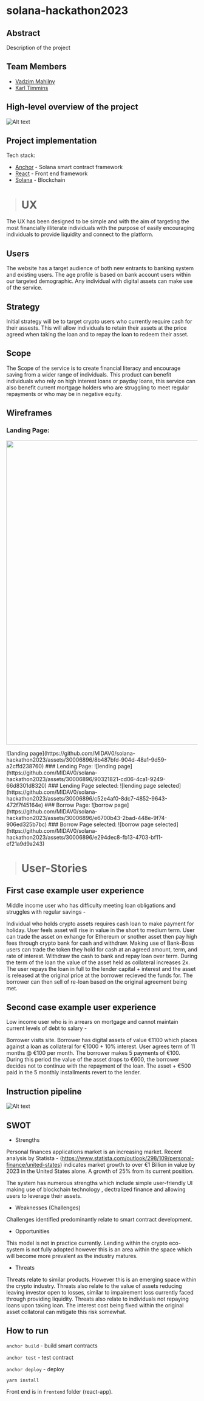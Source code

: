 # solana-hackathon2023

## Abstract
Description of the project

## Team Members
- [Vadzim Mahilny](https://github.com/MIDAV0)
- [Karl Timmins](https://github.com/Karlitoyo)


## High-level overview of the project
![Alt text](solanahackathon-Page-1.drawio.png)

## Project implementation
Tech stack:
- [Anchor](https://project-serum.github.io/anchor/getting-started/introduction.html) - Solana smart contract framework
- [React](https://reactjs.org/) - Front end framework
- [Solana](https://solana.com/) - Blockchain

 > # UX

The UX has been designed to be simple and with the aim of targeting the most financially illiterate individuals
with the purpose of easily encouraging individuals to provide liquidity and connect to the platform. 

## Users

The website has a target audience of both new entrants to banking system and existing users. The age 
profile is based on bank account users within our targeted demographic. Any individual with digital assets can make use of the service.

## Strategy

Initial strategy will be to target crypto users who currently require cash for their assests. This will allow individuals to
retain their assets at the price agreed when taking the loan and to repay the loan to redeem their asset.

## Scope

The Scope of the service is to create financial literacy and encourage saving from a wider range of individuals.
This product can benefit individuals who rely on high interest loans or payday loans, this service can also benefit
current mortgage holders who are struggling to meet regular repayments or who may be in negative equity.


## Wireframes
### Landing Page:
<p align="center">
  <img width="600" height="800" src="https://github.com/MIDAV0/solana-hackathon2023/assets/30006896/8b487bfd-904d-48a1-9d59-a2cffd238760">
</p>
![landing page](https://github.com/MIDAV0/solana-hackathon2023/assets/30006896/8b487bfd-904d-48a1-9d59-a2cffd238760)
### Lending Page:
![lending page](https://github.com/MIDAV0/solana-hackathon2023/assets/30006896/90321821-cd06-4ca1-9249-66d8301d8320)
### Lending Page selected:
![lending page selected](https://github.com/MIDAV0/solana-hackathon2023/assets/30006896/c52e4af0-8dc7-4852-9643-472f7f45164e)
### Borrow Page:
![borrow page](https://github.com/MIDAV0/solana-hackathon2023/assets/30006896/e6700b43-2bad-448e-9f74-906ed325b7bc)
### Borrow Page selected:
![borrow page selected](https://github.com/MIDAV0/solana-hackathon2023/assets/30006896/e294dec8-fb13-4703-bf11-ef21a9d9a243)

> # User-Stories

## First case example user experience

Middle income user who has difficulty meeting loan obligations and struggles with regular savings -

Individual who holds crypto assets requires cash loan to make payment for holiday. User feels asset will rise in value in the short to
medium term. User can trade the asset on exhange for Ethereum or snother asset then pay high fees through crypto bank for cash
and withdraw. Making use of Bank-Boss users can trade the token they hold for cash at an agreed amount, term, and rate of interest. Withdraw
the cash to bank and repay loan over term. During the term of the loan the value of the asset held as collateral increases 2x. The user repays the
loan in full to the lender capital + interest and the asset is released at the original price at the borrower recieved the funds for. The borrower
can then sell of re-loan based on the original agreement being met.

## Second case example user experience

Low income user who is in arrears on mortgage and cannot maintain current levels of debt to salary -

Borrower visits site. Borrower has digital assets of value €1100 which places against a loan as collateral for €1000 + 10% interest. User agrees term of 11 months @ €100 per month. The borrower makes 5 payments of €100. During this period the value of the asset drops to €600, the borrower
decides not to continue with the repayment of the loan. The asset + €500 paid in the 5 monthly installments revert to the lender.

## Instruction pipeline
![Alt text](solanahackathon-Instructions.drawio.png)

## SWOT

- Strengths

Personal finances applications market is an increasing market. Recent analysis by Statista -
(https://www.statista.com/outlook/298/109/personal-finance/united-states)
indicates market growth to over €1 Billion in value by 2023 in the United States alone. A growth of 25%
from its current position.

The system has numerous strengths which include simple user-friendly UI making use of blockchain technology
, dectralized finance and allowing users to leverage their assets.

- Weaknesses (Challenges)

Challenges identified predominantly relate to smart contract development.

- Opportunities

This model is not in practice currently. Lending within the crypto eco-system is not fully adopted however this is an area within
the space which will become more prevalent as the industry matures.

- Threats

Threats relate to similar products. However this is an emerging space within the crypto industry. Threats also relate to the value of
assets reducing leaving investor open to losses, similar to impairement loss currently faced through providing liquidity. Threats also 
relate to individuals not repaying loans upon taking loan. The interest cost being fixed within the original asset collatoral can mitigate this
risk somewhat.

## How to run

`anchor build` - build smart contracts

`anchor test` - test contract

`anchor deploy` -  deploy

`yarn install`

Front end is in `frontend` folder (react-app).
